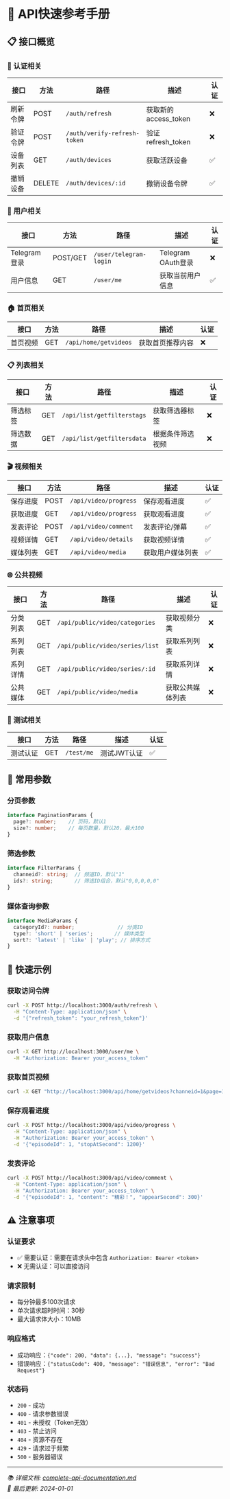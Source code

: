 # 🚀 API快速参考手册

## 📋 接口概览

### 🔐 认证相关
| 接口 | 方法 | 路径 | 描述 | 认证 |
|------|------|------|------|------|
| 刷新令牌 | POST | `/auth/refresh` | 获取新的access_token | ❌ |
| 验证令牌 | POST | `/auth/verify-refresh-token` | 验证refresh_token | ❌ |
| 设备列表 | GET | `/auth/devices` | 获取活跃设备 | ✅ |
| 撤销设备 | DELETE | `/auth/devices/:id` | 撤销设备令牌 | ✅ |

### 👤 用户相关
| 接口 | 方法 | 路径 | 描述 | 认证 |
|------|------|------|------|------|
| Telegram登录 | POST/GET | `/user/telegram-login` | Telegram OAuth登录 | ❌ |
| 用户信息 | GET | `/user/me` | 获取当前用户信息 | ✅ |

### 🏠 首页相关
| 接口 | 方法 | 路径 | 描述 | 认证 |
|------|------|------|------|------|
| 首页视频 | GET | `/api/home/getvideos` | 获取首页推荐内容 | ❌ |

### 📋 列表相关
| 接口 | 方法 | 路径 | 描述 | 认证 |
|------|------|------|------|------|
| 筛选标签 | GET | `/api/list/getfilterstags` | 获取筛选器标签 | ❌ |
| 筛选数据 | GET | `/api/list/getfiltersdata` | 根据条件筛选视频 | ❌ |

### 🎬 视频相关
| 接口 | 方法 | 路径 | 描述 | 认证 |
|------|------|------|------|------|
| 保存进度 | POST | `/api/video/progress` | 保存观看进度 | ✅ |
| 获取进度 | GET | `/api/video/progress` | 获取观看进度 | ✅ |
| 发表评论 | POST | `/api/video/comment` | 发表评论/弹幕 | ✅ |
| 视频详情 | GET | `/api/video/details` | 获取视频详情 | ✅ |
| 媒体列表 | GET | `/api/video/media` | 获取用户媒体列表 | ✅ |

### 🌐 公共视频
| 接口 | 方法 | 路径 | 描述 | 认证 |
|------|------|------|------|------|
| 分类列表 | GET | `/api/public/video/categories` | 获取视频分类 | ❌ |
| 系列列表 | GET | `/api/public/video/series/list` | 获取系列列表 | ❌ |
| 系列详情 | GET | `/api/public/video/series/:id` | 获取系列详情 | ❌ |
| 公共媒体 | GET | `/api/public/video/media` | 获取公共媒体列表 | ❌ |

### 🧪 测试相关
| 接口 | 方法 | 路径 | 描述 | 认证 |
|------|------|------|------|------|
| 测试认证 | GET | `/test/me` | 测试JWT认证 | ✅ |

## 🔧 常用参数

### 分页参数
```typescript
interface PaginationParams {
  page?: number;    // 页码，默认1
  size?: number;    // 每页数量，默认20，最大100
}
```

### 筛选参数
```typescript
interface FilterParams {
  channeid?: string;  // 频道ID，默认"1"
  ids?: string;       // 筛选ID组合，默认"0,0,0,0,0"
}
```

### 媒体查询参数
```typescript
interface MediaParams {
  categoryId?: number;              // 分类ID
  type?: 'short' | 'series';       // 媒体类型
  sort?: 'latest' | 'like' | 'play'; // 排序方式
}
```

## 📝 快速示例

### 获取访问令牌
```bash
curl -X POST http://localhost:3000/auth/refresh \
  -H "Content-Type: application/json" \
  -d '{"refresh_token": "your_refresh_token"}'
```

### 获取用户信息
```bash
curl -X GET http://localhost:3000/user/me \
  -H "Authorization: Bearer your_access_token"
```

### 获取首页视频
```bash
curl -X GET "http://localhost:3000/api/home/getvideos?channeid=1&page=1"
```

### 保存观看进度
```bash
curl -X POST http://localhost:3000/api/video/progress \
  -H "Content-Type: application/json" \
  -H "Authorization: Bearer your_access_token" \
  -d '{"episodeId": 1, "stopAtSecond": 1200}'
```

### 发表评论
```bash
curl -X POST http://localhost:3000/api/video/comment \
  -H "Content-Type: application/json" \
  -H "Authorization: Bearer your_access_token" \
  -d '{"episodeId": 1, "content": "精彩！", "appearSecond": 300}'
```

## ⚠️ 注意事项

### 认证要求
- ✅ 需要认证：需要在请求头中包含 `Authorization: Bearer <token>`
- ❌ 无需认证：可以直接访问

### 请求限制
- 每分钟最多100次请求
- 单次请求超时时间：30秒
- 最大请求体大小：10MB

### 响应格式
- 成功响应：`{"code": 200, "data": {...}, "message": "success"}`
- 错误响应：`{"statusCode": 400, "message": "错误信息", "error": "Bad Request"}`

### 状态码
- `200` - 成功
- `400` - 请求参数错误
- `401` - 未授权（Token无效）
- `403` - 禁止访问
- `404` - 资源不存在
- `429` - 请求过于频繁
- `500` - 服务器错误

---

*📚 详细文档: [complete-api-documentation.md](./complete-api-documentation.md)*  
*🔄 最后更新: 2024-01-01*